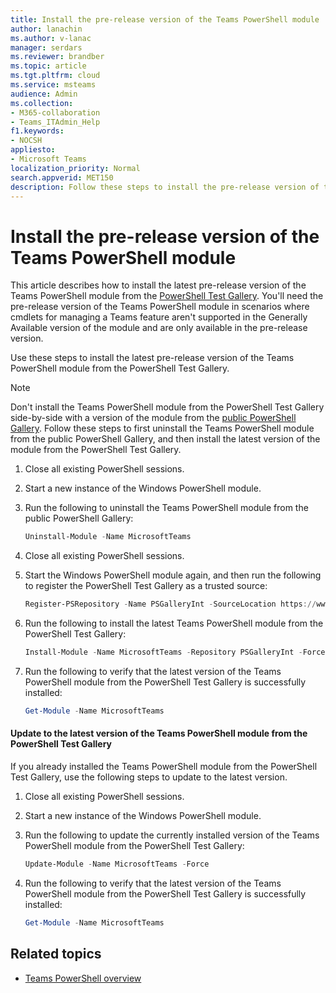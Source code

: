 ```yaml
---
title: Install the pre-release version of the Teams PowerShell module
author: lanachin
ms.author: v-lanac
manager: serdars
ms.reviewer: brandber
ms.topic: article
ms.tgt.pltfrm: cloud
ms.service: msteams
audience: Admin
ms.collection: 
- M365-collaboration
- Teams_ITAdmin_Help
f1.keywords:
- NOCSH
appliesto: 
- Microsoft Teams
localization_priority: Normal
search.appverid: MET150
description: Follow these steps to install the pre-release version of the Teams PowerShell module from the PowerShell Test Gallery.
---
```


# Install the pre-release version of the Teams PowerShell module

This article describes how to install the latest pre-release version of the Teams PowerShell module from the [PowerShell Test Gallery](https://www.poshtestgallery.com/packages/MicrosoftTeams/). You'll need the pre-release version of the Teams PowerShell module in scenarios where cmdlets for managing a Teams feature aren't supported in the Generally Available version of the module and are only available in the pre-release version.

Use these steps to install the latest pre-release version of the Teams PowerShell module from the PowerShell Test Gallery.

> [!NOTE]
> Don't install the Teams PowerShell module from the PowerShell Test Gallery side-by-side with a version of the module from the [public PowerShell Gallery](https://www.powershellgallery.com/packages/MicrosoftTeams/). Follow these steps to first uninstall the Teams PowerShell module from the public PowerShell Gallery, and then install the latest version of the module from the PowerShell Test Gallery.

1. Close all existing PowerShell sessions.
2. Start a new instance of the Windows PowerShell module.
3. Run the following to uninstall the Teams PowerShell module from the public PowerShell Gallery:

    ```PowerShell
    Uninstall-Module -Name MicrosoftTeams
    ```

4. Close all existing PowerShell sessions.
5. Start the Windows PowerShell module again, and then run the following to register the PowerShell Test Gallery as a trusted source:

    ```PowerShell
    Register-PSRepository -Name PSGalleryInt -SourceLocation https://www.poshtestgallery.com/ -InstallationPolicy Trusted
    ```

6. Run the following to install the latest Teams PowerShell module from the PowerShell Test Gallery:

    ```PowerShell
    Install-Module -Name MicrosoftTeams -Repository PSGalleryInt -Force
    ```

7. Run the following to verify that the latest version of the Teams PowerShell module from the PowerShell Test Gallery is successfully installed:

    ```PowerShell
    Get-Module -Name MicrosoftTeams
    ```

#### Update to the latest version of the Teams PowerShell module from the PowerShell Test Gallery

If you already installed the Teams PowerShell module from the PowerShell Test Gallery, use the following steps to update to the latest version.

1. Close all existing PowerShell sessions.
2. Start a new instance of the Windows PowerShell module.
3. Run the following to update the currently installed version of the Teams PowerShell module from the PowerShell Test Gallery:

    ```PowerShell
    Update-Module -Name MicrosoftTeams -Force
    ```

4. Run the following to verify that the latest version of the Teams PowerShell module from the PowerShell Test Gallery is successfully installed:

    ```PowerShell
    Get-Module -Name MicrosoftTeams
    ```

## Related topics

- [Teams PowerShell overview](teams-powershell-overview.md)
